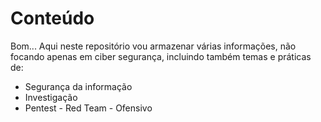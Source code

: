 # Conteúdo
Bom... Aqui neste repositório vou armazenar várias informações, não focando apenas em ciber segurança, incluindo também temas e práticas de:
* Segurança da informação
* Investigação
* Pentest - Red Team - Ofensivo
